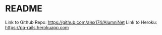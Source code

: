 # README

Link to Github Repo: https://github.com/alex174/AlumniNet
Link to Heroku: https://pa-rails.herokuapp.com
